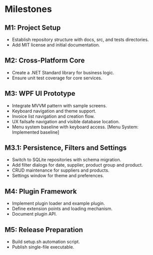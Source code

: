 # Milestones

## M1: Project Setup
- Establish repository structure with docs, src, and tests directories.
- Add MIT license and initial documentation.

## M2: Cross-Platform Core
- Create a .NET Standard library for business logic.
- Ensure unit test coverage for core services.

## M3: WPF UI Prototype
- Integrate MVVM pattern with sample screens.
- Keyboard navigation and theme support.
- Invoice list navigation and creation flow.
- UX failsafe navigation and visible database location.
- Menu system baseline with keyboard access. [Menu System: Implemented baseline]

## M3.1: Persistence, Filters and Settings
- Switch to SQLite repositories with schema migration.
- Add filter dialogs for date, supplier, product group and product.
- CRUD maintenance for suppliers and products.
- Settings window for theme and preferences.

## M4: Plugin Framework
- Implement plugin loader and example plugin.
- Define extension points and loading mechanism.
- Document plugin API.

## M5: Release Preparation
- Build setup.sh automation script.
- Publish single-file executable.
